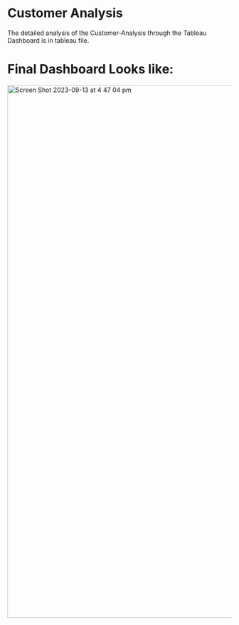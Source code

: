# Customer Analysis

The detailed analysis of the Customer-Analysis through the Tableau Dashboard is in tableau file.

# Final Dashboard Looks like:

<img width="1196" alt="Screen Shot 2023-09-13 at 4 47 04 pm" src="https://github.com/amalseby/Customer-Analysis-using-Tableau/assets/60167060/9b66c03a-6f0c-4447-9d8f-a3897305902a">





